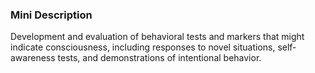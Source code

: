 ### Mini Description

Development and evaluation of behavioral tests and markers that might indicate consciousness, including responses to novel situations, self-awareness tests, and demonstrations of intentional behavior.
